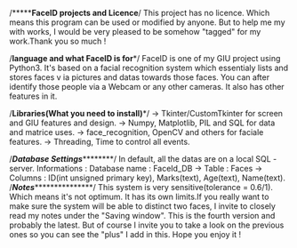 /*********************FaceID projects and Licence****************/
This project has no licence. Which means this program can be used or modified by anyone. But to help me my with works, I would be very pleased to be somehow "tagged" for my work.Thank you so much !

/******language and what FaceID is for*******/
FaceID is one of my GIU project using Python3. It's based on a facial recognition system which essentialy lists and stores faces v ia pictures and datas towards those faces. You can after identify those people via a Webcam or any other cameras. It also has other features in it.

/************Libraries(What you need to install)*************/ 
-> Tkinter/CustomTkinter for screen and GIU features and design.
-> Numpy, Matplotlib, PIL and SQL for data and matrice uses.
-> face_recognition, OpenCV and others for faciale features.
-> Threading, Time to control all events.


/*********Database Settings*****************/
In default, all the datas are on a local SQL - server.
Informations :
    Database name : FaceId_DB
         -> Table : Faces
                -> Columns : ID(int unsigned primary key), Marks(text), Age(text), Name(text).
/*********Notes************************/
This system is very sensitive(tolerance = 0.6/1). Which means it's not optimum. It has its own limits.If you really want to make sure the system will be able to distinct two faces, I invite to closely read my notes under the "Saving window". This is the fourth version and probably the latest. But of course I invite you to take a look on the previous ones so you can see the "plus" I add in this. Hope you enjoy it !  
